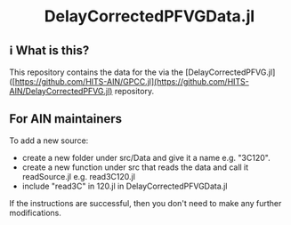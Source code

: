 <h1 align="center">DelayCorrectedPFVGData.jl</h1>



## ℹ What is this?
This repository contains the data for the via the [DelayCorrectedPFVG.jl]([https://github.com/HITS-AIN/GPCC.jl](https://github.com/HITS-AIN/DelayCorrectedPFVG.jl) repository.


## For AIN maintainers

To add a new source:
- create a new folder under src/Data and give it a name e.g. "3C120".
- create a new function under src that reads the data and call it readSource.jl e.g. read3C120.jl
- include "read3C" in 120.jl in DelayCorrectedPFVGData.jl

If the instructions are successful, then you don't need to make any further modifications.


